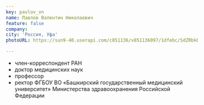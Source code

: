 ```yaml
---
key: pavlov_vn
name: Павлов Валентин Николаевич
feature: false
company: 
city: 'Россия, Уфа'
photoURL: https://sun9-40.userapi.com/c851136/v851136097/1dfebc/SdZRbkbSCuM.jpg

---
```

- член-корреспондент РАН
- доктор медицинских наук
- профессор
- ректор ФГБОУ ВО «Башкирский государственный медицинский университет» Министерства здравоохранения Российской Федерации